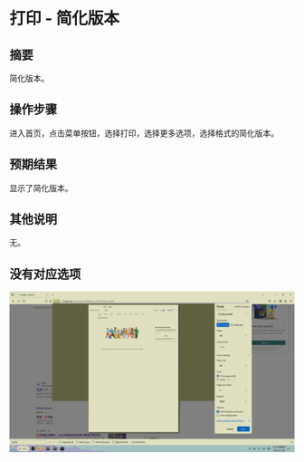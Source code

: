 # 打印 - 简化版本

## 摘要

简化版本。

## 操作步骤

进入首页，点击菜单按钮，选择打印，选择更多选项，选择格式的简化版本。

## 预期结果

显示了简化版本。

## 其他说明

无。

## 没有对应选项

![alt text](../succeeded_case/image-28.png)